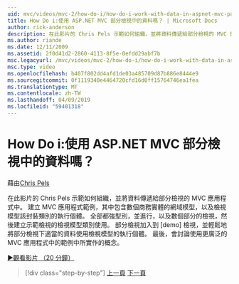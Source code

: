 ```yaml
---
uid: mvc/videos/mvc-2/how-do-i/how-do-i-work-with-data-in-aspnet-mvc-partial-views
title: How Do i:使用 ASP.NET MVC 部分檢視中的資料嗎？ | Microsoft Docs
author: rick-anderson
description: 在此影片的 Chris Pels 示範如何組織，並將資料傳遞給部分檢視的 MVC 應用程式中。 MVC 應用程式範例會建立包含網域...
ms.author: riande
ms.date: 12/11/2009
ms.assetid: 2f0d41d2-2860-4113-8f5e-0efdd29abf7b
msc.legacyurl: /mvc/videos/mvc-2/how-do-i/how-do-i-work-with-data-in-aspnet-mvc-partial-views
msc.type: video
ms.openlocfilehash: b407f802dd4afd1de03a485709d87b886e8444e9
ms.sourcegitcommit: 0f1119340e4464720cfd16d0ff15764746ea1fea
ms.translationtype: MT
ms.contentlocale: zh-TW
ms.lasthandoff: 04/09/2019
ms.locfileid: "59401318"
---
```

# <a name="how-do-i-work-with-data-in-aspnet-mvc-partial-views"></a>How Do i:使用 ASP.NET MVC 部分檢視中的資料嗎？

藉由[Chris Pels](https://twitter.com/chrispels)

在此影片的 Chris Pels 示範如何組織，並將資料傳遞給部分檢視的 MVC 應用程式中。 建立 MVC 應用程式範例，其中包含數個商務實體的網域模型，以及檢視模型該封裝類別的執行個體。 全部都強型別，並進行，以及數個部分的檢視，然後建立示範檢視的檢視模型類別使用。 部分檢視加入到 [demo] 檢視，並輕鬆地將部分檢視下適當的資料使用檢視模型的執行個體。 最後，會討論使用更廣泛的 MVC 應用程式中的範例中所實作的概念。

[&#9654;觀看影片 （20 分鐘）](https://channel9.msdn.com/Blogs/ASP-NET-Site-Videos/how-do-i-work-with-data-in-aspnet-mvc-partial-views)

> [!div class="step-by-step"]
> [上一頁](how-do-i-return-json-formatted-data-for-an-ajax-call-in-an-aspnet-mvc-web-application.md)
> [下一頁](how-do-i-implement-view-models-to-manage-data-for-aspnet-mvc-views.md)
